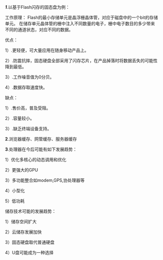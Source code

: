 ***1***.以基于Flash闪存的固态盘为例：
 
  工作原理： Flash的最小存储单元是晶浮栅晶体管，对应于磁盘中的一个bit的存储单元。
在储存单元晶体管的栅中注入不同数量的电子，栅中电子数目的多少带来不同的通道状态，对应不同的数据。

优点：

1）.更轻便，可大量应用在随身移动产品上。

2）.防震抗摔，固态硬盘全部采用了闪存芯片，在产品掉落时将数据丢失的可能性降到最低。

3）.工作噪音值为0分贝。

4）.数据存取速度快。

缺点：

1）.售价高，普及受阻。

2）.容量较小。

3）.缺乏终端设备支持。


**2**.浏览器缓存、网管缓存、服务器缓存




**3**.处理器在今后可能有如下发展趋势：

1）优化多核心的动态调用和优化

2）更强大的GPU

3）多功能整合如modem,GPS,协处理器等

4）小型化

5）低功耗

储存技术可能的发展趋势：

1）储存空间扩大

2）云储存发展加快

3）固态硬盘取代普通硬盘

4）U盘可能成为一种选择



  